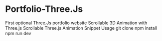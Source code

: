 # Portfolio-Three.Js
First optional Three.Js portfolio website
Scrollable 3D Animation with Three.js
Scrollable Three.js Animation Snippet
Usage
git clone <this-repo>
npm install
npm run dev
